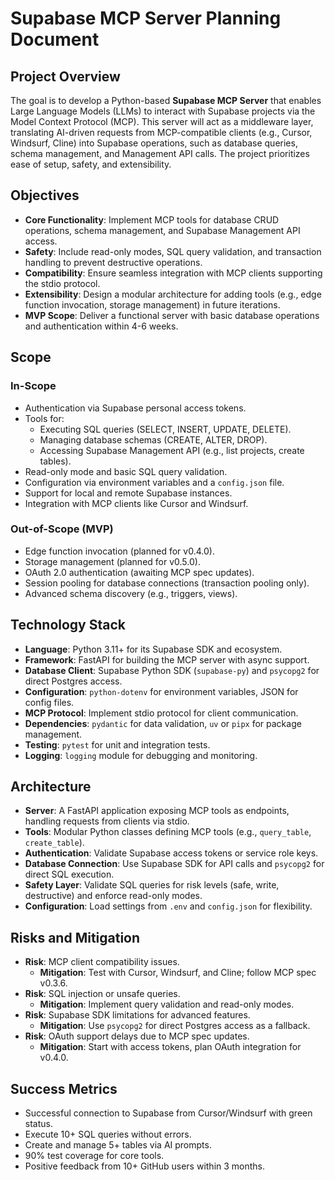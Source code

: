 # Supabase MCP Server Planning Document

## Project Overview
The goal is to develop a Python-based **Supabase MCP Server** that enables Large Language Models (LLMs) to interact with Supabase projects via the Model Context Protocol (MCP). This server will act as a middleware layer, translating AI-driven requests from MCP-compatible clients (e.g., Cursor, Windsurf, Cline) into Supabase operations, such as database queries, schema management, and Management API calls. The project prioritizes ease of setup, safety, and extensibility.

## Objectives
- **Core Functionality**: Implement MCP tools for database CRUD operations, schema management, and Supabase Management API access.
- **Safety**: Include read-only modes, SQL query validation, and transaction handling to prevent destructive operations.
- **Compatibility**: Ensure seamless integration with MCP clients supporting the stdio protocol.
- **Extensibility**: Design a modular architecture for adding tools (e.g., edge function invocation, storage management) in future iterations.
- **MVP Scope**: Deliver a functional server with basic database operations and authentication within 4-6 weeks.

## Scope
### In-Scope
- Authentication via Supabase personal access tokens.
- Tools for:
  - Executing SQL queries (SELECT, INSERT, UPDATE, DELETE).
  - Managing database schemas (CREATE, ALTER, DROP).
  - Accessing Supabase Management API (e.g., list projects, create tables).
- Read-only mode and basic SQL query validation.
- Configuration via environment variables and a `config.json` file.
- Support for local and remote Supabase instances.
- Integration with MCP clients like Cursor and Windsurf.

### Out-of-Scope (MVP)
- Edge function invocation (planned for v0.4.0).
- Storage management (planned for v0.5.0).
- OAuth 2.0 authentication (awaiting MCP spec updates).
- Session pooling for database connections (transaction pooling only).
- Advanced schema discovery (e.g., triggers, views).

## Technology Stack
- **Language**: Python 3.11+ for its Supabase SDK and ecosystem.
- **Framework**: FastAPI for building the MCP server with async support.
- **Database Client**: Supabase Python SDK (`supabase-py`) and `psycopg2` for direct Postgres access.
- **Configuration**: `python-dotenv` for environment variables, JSON for config files.
- **MCP Protocol**: Implement stdio protocol for client communication.
- **Dependencies**: `pydantic` for data validation, `uv` or `pipx` for package management.
- **Testing**: `pytest` for unit and integration tests.
- **Logging**: `logging` module for debugging and monitoring.

## Architecture
- **Server**: A FastAPI application exposing MCP tools as endpoints, handling requests from clients via stdio.
- **Tools**: Modular Python classes defining MCP tools (e.g., `query_table`, `create_table`).
- **Authentication**: Validate Supabase access tokens or service role keys.
- **Database Connection**: Use Supabase SDK for API calls and `psycopg2` for direct SQL execution.
- **Safety Layer**: Validate SQL queries for risk levels (safe, write, destructive) and enforce read-only modes.
- **Configuration**: Load settings from `.env` and `config.json` for flexibility.

## Risks and Mitigation
- **Risk**: MCP client compatibility issues.
  - **Mitigation**: Test with Cursor, Windsurf, and Cline; follow MCP spec v0.3.6.
- **Risk**: SQL injection or unsafe queries.
  - **Mitigation**: Implement query validation and read-only modes.
- **Risk**: Supabase SDK limitations for advanced features.
  - **Mitigation**: Use `psycopg2` for direct Postgres access as a fallback.
- **Risk**: OAuth support delays due to MCP spec updates.
  - **Mitigation**: Start with access tokens, plan OAuth integration for v0.4.0.

## Success Metrics
- Successful connection to Supabase from Cursor/Windsurf with green status.
- Execute 10+ SQL queries without errors.
- Create and manage 5+ tables via AI prompts.
- 90% test coverage for core tools.
- Positive feedback from 10+ GitHub users within 3 months.